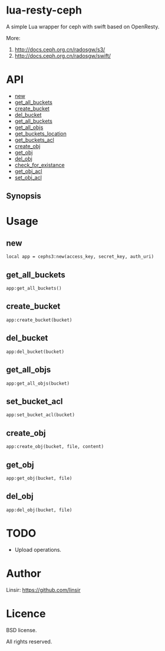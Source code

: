 # lua-resty-ceph

A simple Lua wrapper for ceph with swift based on OpenResty.

More: 

1. <http://docs.ceph.org.cn/radosgw/s3/>
2. <http://docs.ceph.org.cn/radosgw/swift/>


# API

* [new](#new)
* [get_all_buckets](#get_all_buckets)
* [create_bucket](#create_bucket)
* [del_bucket](#del_bucket)
* [get_all_buckets](#get_all_buckets)
* [get_all_objs](#get_all_objs)
* [get_buckets_location](#get_buckets_location)
* [get_buckets_acl](#get_buckets_acl)
* [create_obj](#create_obj)
* [get_obj](#get_obj)
* [del_obj](#del_obj)
* [check_for_existance](#check_for_existance)
* [get_obj_acl](#get_obj_acl)
* [set_obj_acl](#set_obj_acl)


## Synopsis


# Usage

## new

    local app = cephs3:new(access_key, secret_key, auth_uri)

## get_all_buckets

    app:get_all_buckets()

## create_bucket

    app:create_bucket(bucket)

## del_bucket

    app:del_bucket(bucket)

## get_all_objs

    app:get_all_objs(bucket)

## set_bucket_acl

    app:set_bucket_acl(bucket)

## create_obj

    app:create_obj(bucket, file, content)

## get_obj

    app:get_obj(bucket, file)

## del_obj

    app:del_obj(bucket, file)


# TODO

* Upload operations.

# Author

Linsir: <https://github.com/linsir>


# Licence

BSD license.

All rights reserved.
